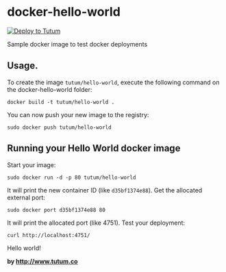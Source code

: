 docker-hello-world
==================

[![Deploy to Tutum](https://s.tutum.co/deploy-to-tutum.svg)](https://dashboard.tutum.co/stack/deploy/)

Sample docker image to test docker deployments


Usage.
-----

To create the image `tutum/hello-world`, execute the following command on the docker-hello-world folder:

	docker build -t tutum/hello-world .

You can now push your new image to the registry:

	sudo docker push tutum/hello-world


Running your Hello World docker image
-------------------------------------

Start your image:

	sudo docker run -d -p 80 tutum/hello-world

It will print the new container ID (like `d35bf1374e88`). Get the allocated external port:

	sudo docker port d35bf1374e88 80

It will print the allocated port (like 4751). Test your deployment:

	curl http://localhost:4751/


Hello world!

**by http://www.tutum.co**
